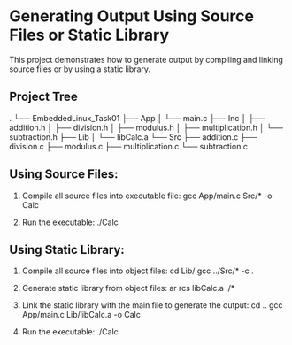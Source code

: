 # Generating Output Using Source Files or Static Library

This project demonstrates how to generate output by compiling and linking source files or by using a static library.

## Project Tree
.
└── EmbeddedLinux_Task01
    ├── App
    │   └── main.c
    ├── Inc
    │   ├── addition.h
    │   ├── division.h
    │   ├── modulus.h
    │   ├── multiplication.h
    │   └── subtraction.h
    ├── Lib
    │   └── libCalc.a
    └── Src
        ├── addition.c
        ├── division.c
        ├── modulus.c
        ├── multiplication.c
        └── subtraction.c



## Using Source Files:

1. Compile all source files into executable file:
    gcc App/main.c Src/* -o Calc

2. Run the executable:
    ./Calc

## Using Static Library:

1. Compile all source files into object files:
    cd Lib/
    gcc ../Src/* -c .

2. Generate static library from object files:
    ar rcs libCalc.a ./*

3. Link the static library with the main file to generate the output:
    cd ..
    gcc App/main.c Lib/libCalc.a -o Calc
    
4. Run the executable:
    ./Calc    
